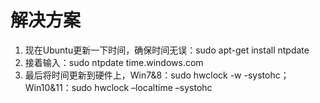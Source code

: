 # 解决方案
1. 现在Ubuntu更新一下时间，确保时间无误：sudo apt-get install ntpdate
2. 接着输入：sudo ntpdate time.windows.com
3. 最后将时间更新到硬件上，Win7&8：sudo hwclock -w -systohc；Win10&11：sudo hwclock –localtime –systohc
